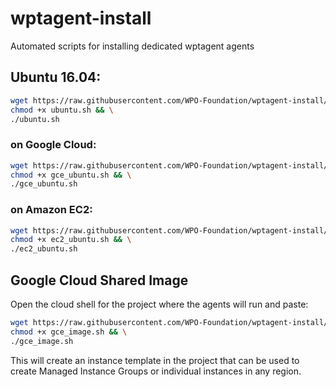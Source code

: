 # wptagent-install
Automated scripts for installing dedicated wptagent agents

## Ubuntu 16.04:

```bash
wget https://raw.githubusercontent.com/WPO-Foundation/wptagent-install/master/ubuntu.sh && \
chmod +x ubuntu.sh && \
./ubuntu.sh
```

### on Google Cloud:

```bash
wget https://raw.githubusercontent.com/WPO-Foundation/wptagent-install/master/gce_ubuntu.sh && \
chmod +x gce_ubuntu.sh && \
./gce_ubuntu.sh
```

### on Amazon EC2:

```bash
wget https://raw.githubusercontent.com/WPO-Foundation/wptagent-install/master/ec2_ubuntu.sh && \
chmod +x ec2_ubuntu.sh && \
./ec2_ubuntu.sh
```

## Google Cloud Shared Image
Open the cloud shell for the project where the agents will run and paste:

```bash
wget https://raw.githubusercontent.com/WPO-Foundation/wptagent-install/master/gce_image.sh && \
chmod +x gce_image.sh && \
./gce_image.sh
```

This will create an instance template in the project that can be used to create Managed Instance Groups or individual instances in any region.